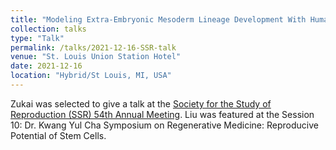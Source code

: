 ```yaml
---
title: "Modeling Extra-Embryonic Mesoderm Lineage Development With Human Induced Pluripotent Stem Cells"
collection: talks
type: "Talk"
permalink: /talks/2021-12-16-SSR-talk
venue: "St. Louis Union Station Hotel"
date: 2021-12-16
location: "Hybrid/St Louis, MI, USA"
---
```


Zukai was selected to give a talk at the [Society for the Study of Reproduction (SSR) 54th Annual Meeting](https://openwater-public.s3.amazonaws.com/sonar-uploads%2F4tj7GUKSOWz1OQeFnf2H_SSR%202021%20Annual%20Meeting_Prospectus_.pdf). Liu was featured at the Session 10: Dr. Kwang Yul Cha Symposium on Regenerative Medicine: Reproducive Potential of Stem Cells.

